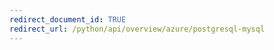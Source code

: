 ```yaml
---
redirect_document_id: TRUE
redirect_url: /python/api/overview/azure/postgresql-mysql
---
```



